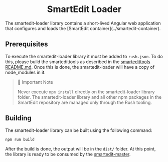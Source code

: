 <h1 align="center">SmartEdit Loader</h1>
The smartedit-loader library contains a short-lived Angular web application that configures and loads the [SmartEdit container](../smartedit-container).

## Prerequisites

To execute the smartedit-loader library it must be added to `rush.json`. To do this, please build the smartedittools as described in the [smartedittools README.md](../../#commands). Once this is done, the smartedit-loader will have a copy of node_modules in it.

> 🚧 Important Note
>
> Never execute `npm install` directly on the smartedit-loader library folder. The smartedit-loader library and all other npm packages in the SmartEdit repository are managed only through the Rush tooling.

## Building

The smartedit-loader library can be built using the following command:

```bash
npm run build
```

After the build is done, the output will be in the `dist/` folder. At this point, the library is ready to be consumed by the [smartedit-master](../smartedit-master).
